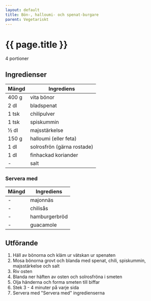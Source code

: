 ```yaml
---
layout: default
title: Bön-, halloumi- och spenat-burgare
parent: Vegetariskt
---
```


# {{ page.title }}

4 portioner

## Ingredienser

Mängd|Ingrediens
------------ | -------------
400 g|vita bönor
2 dl|bladspenat
1 tsk|chilipulver
1 tsk|spiskummin
½ dl| majsstärkelse
150 g|halloumi (eller feta)
1 dl|solrosfrön (gärna rostade)
1 dl| finhackad koriander
\-|salt

### Servera med

Mängd| Ingrediens
------------ | -------------
\-|majonnäs
\-|chilisås
\-|hamburgerbröd
\-|guacamole

## Utförande
1. Häll av bönorna och kläm ur vätskan ur spenaten
2. Mosa bönorna grovt och blanda med spenat, chili, spiskummin, majsstärkelse och salt
3. Riv osten
4. Blanda ner häften av osten och solrosfröna i smeten
5. Olja händerna och forma smeten till biffar
6. Stek 3 - 4 minuter på varje sida
7. Servera med "Servera med" ingredienserna

